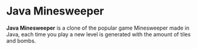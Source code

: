 # **Java Minesweeper**
**Java Minesweeper** is a clone of the popular game Minesweeper made in Java, each time you play a new level is generated with the amount of tiles and bombs.
